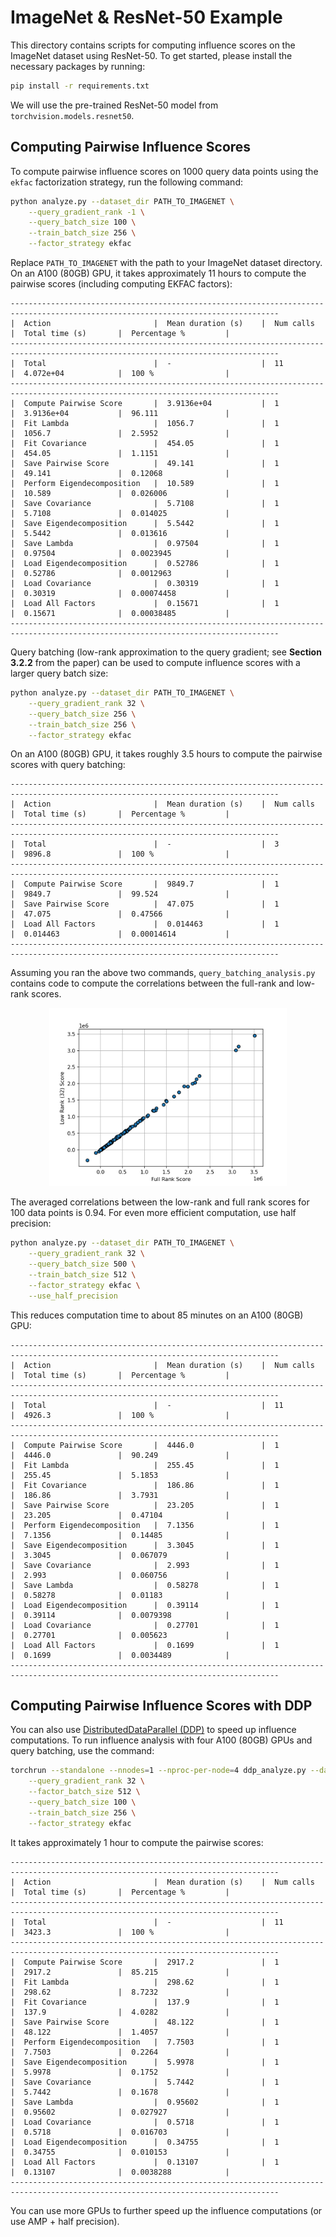 # ImageNet & ResNet-50 Example

This directory contains scripts for computing influence scores on the ImageNet dataset using ResNet-50.
To get started, please install the necessary packages by running:

```bash
pip install -r requirements.txt
```

We will use the pre-trained ResNet-50 model from `torchvision.models.resnet50`.

## Computing Pairwise Influence Scores

To compute pairwise influence scores on 1000 query data points using the `ekfac` factorization strategy, run the following command:

```bash
python analyze.py --dataset_dir PATH_TO_IMAGENET \
    --query_gradient_rank -1 \
    --query_batch_size 100 \
    --train_batch_size 256 \
    --factor_strategy ekfac
```

Replace `PATH_TO_IMAGENET` with the path to your ImageNet dataset directory. On an A100 (80GB) GPU, it takes approximately 11 hours to compute the pairwise scores (including computing EKFAC factors):

```
----------------------------------------------------------------------------------------------------------------------------------
|  Action                       |  Mean duration (s)    |  Num calls            |  Total time (s)       |  Percentage %         |
----------------------------------------------------------------------------------------------------------------------------------
|  Total                        |  -                    |  11                   |  4.072e+04            |  100 %                |
----------------------------------------------------------------------------------------------------------------------------------
|  Compute Pairwise Score       |  3.9136e+04           |  1                    |  3.9136e+04           |  96.111               |
|  Fit Lambda                   |  1056.7               |  1                    |  1056.7               |  2.5952               |
|  Fit Covariance               |  454.05               |  1                    |  454.05               |  1.1151               |
|  Save Pairwise Score          |  49.141               |  1                    |  49.141               |  0.12068              |
|  Perform Eigendecomposition   |  10.589               |  1                    |  10.589               |  0.026006             |
|  Save Covariance              |  5.7108               |  1                    |  5.7108               |  0.014025             |
|  Save Eigendecomposition      |  5.5442               |  1                    |  5.5442               |  0.013616             |
|  Save Lambda                  |  0.97504              |  1                    |  0.97504              |  0.0023945            |
|  Load Eigendecomposition      |  0.52786              |  1                    |  0.52786              |  0.0012963            |
|  Load Covariance              |  0.30319              |  1                    |  0.30319              |  0.00074458           |
|  Load All Factors             |  0.15671              |  1                    |  0.15671              |  0.00038485           |
----------------------------------------------------------------------------------------------------------------------------------
```

Query batching (low-rank approximation to the query gradient; see **Section 3.2.2** from the paper) can be used to compute influence scores with a larger query batch size:

```bash
python analyze.py --dataset_dir PATH_TO_IMAGENET \
    --query_gradient_rank 32 \
    --query_batch_size 256 \
    --train_batch_size 256 \
    --factor_strategy ekfac
```

On an A100 (80GB) GPU, it takes roughly 3.5 hours to compute the pairwise scores with query batching:

```
----------------------------------------------------------------------------------------------------------------------------------
|  Action                       |  Mean duration (s)    |  Num calls            |  Total time (s)       |  Percentage %         |
----------------------------------------------------------------------------------------------------------------------------------
|  Total                        |  -                    |  3                    |  9896.8               |  100 %                |
----------------------------------------------------------------------------------------------------------------------------------
|  Compute Pairwise Score       |  9849.7               |  1                    |  9849.7               |  99.524               |
|  Save Pairwise Score          |  47.075               |  1                    |  47.075               |  0.47566              |
|  Load All Factors             |  0.014463             |  1                    |  0.014463             |  0.00014614           |
----------------------------------------------------------------------------------------------------------------------------------
```

Assuming you ran the above two commands, `query_batching_analysis.py` contains code to compute the correlations between the full-rank and low-rank scores.

<p align="center">
<a href="#"><img width="380" img src="figure/query_batching.png" alt="Query Batching"/></a>
</p>

The averaged correlations between the low-rank and full rank scores for 100 data points is 0.94.
For even more efficient computation, use half precision:

```bash
python analyze.py --dataset_dir PATH_TO_IMAGENET \
    --query_gradient_rank 32 \
    --query_batch_size 500 \
    --train_batch_size 512 \
    --factor_strategy ekfac \
    --use_half_precision
```

This reduces computation time to about 85 minutes on an A100 (80GB) GPU:

```
----------------------------------------------------------------------------------------------------------------------------------
|  Action                       |  Mean duration (s)    |  Num calls            |  Total time (s)       |  Percentage %         |
----------------------------------------------------------------------------------------------------------------------------------
|  Total                        |  -                    |  11                   |  4926.3               |  100 %                |
----------------------------------------------------------------------------------------------------------------------------------
|  Compute Pairwise Score       |  4446.0               |  1                    |  4446.0               |  90.249               |
|  Fit Lambda                   |  255.45               |  1                    |  255.45               |  5.1853               |
|  Fit Covariance               |  186.86               |  1                    |  186.86               |  3.7931               |
|  Save Pairwise Score          |  23.205               |  1                    |  23.205               |  0.47104              |
|  Perform Eigendecomposition   |  7.1356               |  1                    |  7.1356               |  0.14485              |
|  Save Eigendecomposition      |  3.3045               |  1                    |  3.3045               |  0.067079             |
|  Save Covariance              |  2.993                |  1                    |  2.993                |  0.060756             |
|  Save Lambda                  |  0.58278              |  1                    |  0.58278              |  0.01183              |
|  Load Eigendecomposition      |  0.39114              |  1                    |  0.39114              |  0.0079398            |
|  Load Covariance              |  0.27701              |  1                    |  0.27701              |  0.005623             |
|  Load All Factors             |  0.1699               |  1                    |  0.1699               |  0.0034489            |
----------------------------------------------------------------------------------------------------------------------------------
```

## Computing Pairwise Influence Scores with DDP

You can also use [DistributedDataParallel (DDP)](https://pytorch.org/tutorials/intermediate/ddp_tutorial.html) to speed up influence computations. To run influence analysis with four A100 (80GB) GPUs and query batching, use the command:

```bash
torchrun --standalone --nnodes=1 --nproc-per-node=4 ddp_analyze.py --dataset_dir PATH_TO_IMAGENET \
    --query_gradient_rank 32 \
    --factor_batch_size 512 \
    --query_batch_size 100 \
    --train_batch_size 256 \
    --factor_strategy ekfac
```

It takes approximately 1 hour to compute the pairwise scores:

```
----------------------------------------------------------------------------------------------------------------------------------
|  Action                       |  Mean duration (s)    |  Num calls            |  Total time (s)       |  Percentage %         |
----------------------------------------------------------------------------------------------------------------------------------
|  Total                        |  -                    |  11                   |  3423.3               |  100 %                |
----------------------------------------------------------------------------------------------------------------------------------
|  Compute Pairwise Score       |  2917.2               |  1                    |  2917.2               |  85.215               |
|  Fit Lambda                   |  298.62               |  1                    |  298.62               |  8.7232               |
|  Fit Covariance               |  137.9                |  1                    |  137.9                |  4.0282               |
|  Save Pairwise Score          |  48.122               |  1                    |  48.122               |  1.4057               |
|  Perform Eigendecomposition   |  7.7503               |  1                    |  7.7503               |  0.2264               |
|  Save Eigendecomposition      |  5.9978               |  1                    |  5.9978               |  0.1752               |
|  Save Covariance              |  5.7442               |  1                    |  5.7442               |  0.1678               |
|  Save Lambda                  |  0.95602              |  1                    |  0.95602              |  0.027927             |
|  Load Covariance              |  0.5718               |  1                    |  0.5718               |  0.016703             |
|  Load Eigendecomposition      |  0.34755              |  1                    |  0.34755              |  0.010153             |
|  Load All Factors             |  0.13107              |  1                    |  0.13107              |  0.0038288            |
----------------------------------------------------------------------------------------------------------------------------------
```

You can use more GPUs to further speed up the influence computations (or use AMP + half precision).
